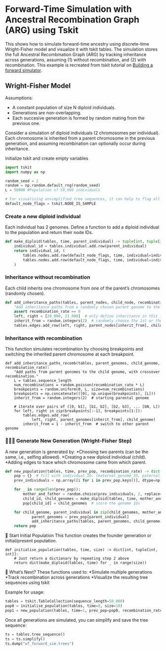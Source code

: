 
# Forward-Time Simulation with Ancestral Recombination Graph (ARG) using Tskit

This shows how to simulate forward-time ancestry using discrete-time Wright-Fisher model and visualize it with tskit tables. The simulation stores the full Ancestral Recombination Graph (ARG) by tracking inheritance across generations, assuming (1) without recombination, and (2) with recombination. This example is recreated from tskit tutorial on [Building a forward simulator](https://tskit.dev/tutorials/forward_sims.html).


## Wright-Fisher Model

Assumptions:
* A constant population of size N diploid individuals.
* Generations are non-overlapping.
* Each succesive generation is formed by random mating from the previous one.

Consider a simulation of diploid individuals (2 chromosomes per individual). Each chromosome is inherited from a parent chromosome in the previous generation, and assuming recombination can optionally occur during inheritance.

Initialize tskit and create empty variables

```python
import tskit
import numpy as np

random_seed = 2
random = np.random.default_rng(random_seed)
L = 50000 #Population of 50,000 individuals

# For visualising unsimplified tree sequences, it can help to flag all nodes as samples
default_node_flags = tskit.NODE_IS_SAMPLE

```

### Create a new diploid individual 
Each individual has 2 genomes. Define a function to add a diploid individual to the population and return their node IDs.

```python
def make_diploid(tables, time, parent_individual) -> tuple[int, tuple[int, int]]:
    individual_id = tables.individual.add.row(parent_individual)
    return individual_id, (
        tables.nodes.add.row(default_node_flags, time, individual=individual_id),
        tables.nodes.add.row(default_node_flags, time, individual=individual_id)
    )
```

### Inheritance without recombination
Each child inherits one chromosome from one of the parent’s chromosomes (randomly chosen).
```python
def add_inheritance_paths(tables, parent_nodes, child_node, recombination_rate):
    "Add inheritance paths from a randomly chosen parent genome to the child genome."
    assert recombination_rate == 0
    left, right = [20_000, 21_000]  # only define inheritance in this focal region
    inherit_from = random.integers(2)  # randomly choose the 1st or the 2nd parent node
    tables.edges.add_row(left, right, parent_nodes[inherit_from], child_node)
```

### Inheritance with recombination
This function simulates recombination by choosing breakpoints and switching the inherited parent chromosome at each breakpoint.

```python3
def add_inheritance_paths_recomb(tables, parent_genomes, child_genome, recombination_rate):
    "Add paths from parent genomes to the child genome, with crossover recombination."
    L = tables.sequence_length
    num_recombinations = random.poisson(recombination_rate * L)
    breakpoints = random.uniform(0, L, size=num_recombinations)
    breakpoints = np.concatenate(([0], np.unique(breakpoints), [L]))
    inherit_from = random.integers(2)  # starting parental genome

    # iterate over pairs of ([0, b1], [b1, b2], [b2, b3], ... [bN, L])
    for left, right in zip(breakpoints[:-1], breakpoints[1:]):
        tables.edges.add_row(
            left, right, parent_genomes[inherit_from], child_genome)
        inherit_from = 1 - inherit_from  # switch to other parent genome
```

### 👨‍👩‍👧 Generate New Generation (Wright-Fisher Step)
A new generation is generated by:
*Choosing two parents (can be the same, i.e., selfing allowed).
*Creating a new diploid individual (child).
*Adding edges to trace which chromosome came from which parent.


```python 3
def new_population(tables, time, prev_pop, recombination_rate) -> dict[int, tuple[int, int]]:
    pop = {}  # fill with individual_ID: (maternal_genome_ID, paternal_genome_ID)
    prev_individuals = np.array([i for i in prev_pop.keys()], dtype=np.int32)

    for _ in range(len(prev_pop)):
        mother_and_father = random.choice(prev_individuals, 2, replace=True) 
        child_id, child_genomes = make_diploid(tables, time, mother_and_father)
        pop[child_id] = child_genomes  # store the genome IDs

    for child_genome, parent_individual in zip(child_genomes, mother_and_father):
            parent_genomes = prev_pop[parent_individual]
            add_inheritance_paths(tables, parent_genomes, child_genome, recombination_rate)
    return pop
```

🔄 Start Initial Population
This function creates the founder generation or initial/present population.

```python3
def initialise_population(tables, time, size) -> dict[int, tuple[int, int]]:
    # Just return a dictionary by repeating step 2 above
    return dict(make_diploid(tables, time) for _ in range(size))
```

🧪 What’s Next?
These functions used to:
*Simulate multiple generations
*Track recombination across generations
*Visualize the resulting tree sequences using tskit

Example for usage:

```python
tables = tskit.TableCollection(sequence_length=50_000)
pop0 = initialise_population(tables, time=0, size=10)
pop1 = new_population(tables, time=1, prev_pop=pop0, recombination_rate=0)
```
Once all generations are simulated, you can simplify and save the tree sequence:

```python
ts = tables.tree_sequence()
ts = ts.simplify()
ts.dump("wf_forward_sim.trees")
```
